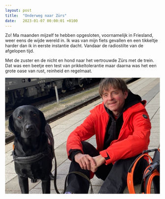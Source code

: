 ```yaml
---
layout: post
title:  "Onderweg naar Zürs"
date:   2023-01-07 00:00:01 +0100
---
```




Zo!  Ma maanden mijzelf te hebben opgesloten, voornamelijk in Friesland, weer eens de wijde wereld in. Ik was van mijn fiets gevallen en een tikkeltje harder dan ik in eerste instantie dacht. Vandaar de radiostilte van de afgelopen tijd. 

Met de zuster en de nicht en hond naar het vertrouwde Zürs met de trein. Dat was een beetje een test van prikkeltolerantie maar daarna was het een grote oase van rust, reinheid en regelmaat.

![wintersport23_onderweg](../assets/wintersport23_onderweg.jpeg)